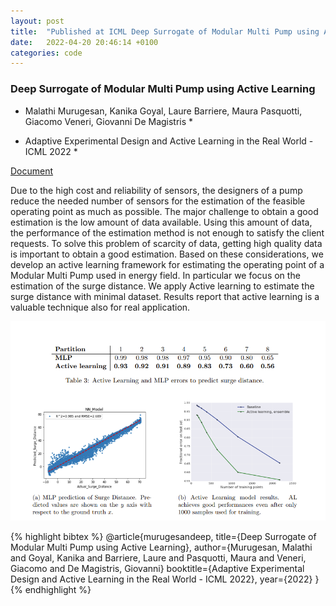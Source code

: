 ```yaml
---
layout: post
title:  "Published at ICML Deep Surrogate of Modular Multi Pump using Active Learning"
date:   2022-04-20 20:46:14 +0100
categories: code
---
```


### Deep Surrogate of Modular Multi Pump using Active Learning

* Malathi Murugesan, Kanika Goyal, Laure Barriere, Maura Pasquotti, Giacomo Veneri, Giovanni De Magistris *

* Adaptive Experimental Design and Active Learning in the Real World - ICML 2022 *

[Document](/documents/malathi2022.pdf)

Due to the high cost and reliability of sensors, the designers of a pump reduce the needed number of sensors for the estimation of the feasible operating point as much as possible. The major challenge to obtain a good estimation is the low amount of data available. Using this amount of data, the performance of the estimation method is not enough to satisfy the client requests. To solve this problem of scarcity of data, getting high quality data is important to obtain a good estimation. Based on these considerations, we develop an active learning framework for estimating the operating point of a Modular Multi Pump used in energy field. In particular we focus on the estimation of the surge distance. We apply Active learning to estimate the surge distance with minimal dataset. Results report that active learning is a valuable technique also for real application.

![algorithm](/images/al.png)

{% highlight bibtex %}
@article{murugesandeep,
  title={Deep Surrogate of Modular Multi Pump using Active Learning},
  author={Murugesan, Malathi and Goyal, Kanika and Barriere, Laure and Pasquotti, Maura and Veneri, Giacomo and De Magistris, Giovanni}
  booktitle={Adaptive Experimental Design and Active Learning in the Real World - ICML 2022},
  year={2022}
}
{% endhighlight %}

